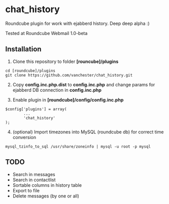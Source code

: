 chat_history
============

Roundcube plugin for work with ejabberd history. Deep deep alpha :)

Tested at Roundcube Webmail 1.0-beta

Installation
------------

1. Clone this repository to folder **[rouncube]/plugins**
 ```
cd [roundcube]/plugins
git clone https://github.com/vanchester/chat_history.git 
 ```

2. Copy **config.inc.php.dist** to **config.inc.php** and change params for ejabberd DB connection in **config.inc.php**

3. Enable plugin in **[roundcube]/config/config.inc.php**
 ```
 $config['plugins'] = array(
         ...
         'chat_history'
 );
 ```

4. (optional) Import timezones into MySQL (roundcube db) for correct time conversion
```
mysql_tzinfo_to_sql /usr/share/zoneinfo | mysql -u root -p mysql
```

TODO
----
* Search in messages
* Search in contactlist
* Sortable columns in history table
* Export to file
* Delete messages (by one or all)
